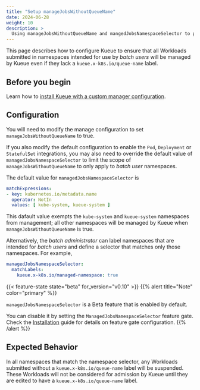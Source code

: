 ```yaml
---
title: "Setup manageJobsWithoutQueueName"
date: 2024-06-28
weight: 10
description: >
  Using manageJobsWithoutQueueName and mangedJobsNamespaceSelector to prevent admission of Workloads without assigned LocalQueues.
---
```


This page describes how to configure Kueue to ensure that all Workloads submitted in namespaces
intended for use by _batch users_ will be managed by Kueue even if they lack a `kueue.x-k8s.io/queue-name` label.

## Before you begin

Learn how to [install Kueue with a custom manager configuration](/docs/installation/#install-a-custom-configured-released-version).

## Configuration

You will need to modify the manage configuration to set `manageJobsWithoutQueueName` to true.

If you also modify the default configuration to enable the `Pod`, `Deployment` or `StatefulSet` integrations,
you may also need to override the default value of `managedJobsNamespaceSelector` to limit the scope of
`manageJobsWithoutQueueName` to only apply to _batch user_ namespaces.

The default value for `managedJobsNamespaceSelector` is
```yaml
matchExpressions:
- key: kubernetes.io/metadata.name
  operator: NotIn
  values: [ kube-system, kueue-system ]
```
This dafault value exempts the `kube-system` and `kueue-system` namespaces from management; all other
namespaces will be managed by Kueue when `manageJobsWithoutQueueName` is true.

Alternatively, the _batch administrator_ can label namespaces that are intended for _batch users_
and define a selector that matches only those namespaces.  For example,
```yaml
managedJobsNamespaceSelector:
  matchLabels:
    kueue.x-k8s.io/managed-namespace: true
```

{{< feature-state state="beta" for_version="v0.10" >}}
{{% alert title="Note" color="primary" %}}

`managedJobsNamespaceSelector` is a Beta feature that is enabled by default.

You can disable it by setting the `ManagedJobsNamespaceSelector` feature gate. Check the [Installation](/docs/installation/#change-the-feature-gates-configuration) guide for details on feature gate configuration.
{{% /alert %}}

## Expected Behavior

In all namespaces that match the namespace selector, any Workloads submitted without a `kueue.x-k8s.io/queue-name`
label will be suspended.  These Workloads will not be considered for admission by Kueue until
they are edited to have a `kueue.x-k8s.io/queue-name` label.

